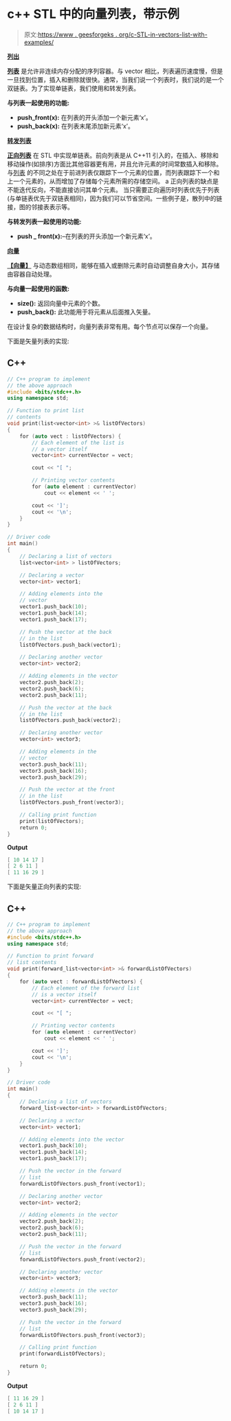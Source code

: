 # c++ STL 中的向量列表，带示例

> 原文:[https://www . geesforgeks . org/c-STL-in-vectors-list-with-examples/](https://www.geeksforgeeks.org/list-of-vectors-in-c-stl-with-examples/)

**<u>列出</u>**

[**<u>列表</u>**](https://www.geeksforgeeks.org/list-cpp-stl/) 是允许非连续内存分配的序列容器。与 vector 相比，列表遍历速度慢，但是一旦找到位置，插入和删除就很快。通常，当我们说一个列表时，我们说的是一个双链表。为了实现单链表，我们使用和转发列表。

**与列表一起使用的功能:**

*   **push_front(x):** 在列表的开头添加一个新元素‘x’。
*   **push_back(x):** 在列表末尾添加新元素‘x’。

**<u>转发列表</u>**

[**<u>正向列表</u>**](https://www.geeksforgeeks.org/forward-list-c-set-1-introduction-important-functions/) 在 STL 中实现单链表。前向列表是从 C++11 引入的，在插入、移除和移动操作(如排序)方面比其他容器更有用，并且允许元素的时间常数插入和移除。与[<u>列表</u>](https://www.geeksforgeeks.org/list-cpp-stl/) 的不同之处在于前进列表仅跟踪下一个元素的位置，而列表跟踪下一个和上一个元素的，从而增加了存储每个元素所需的存储空间。 a 正向列表的缺点是不能迭代反向，不能直接访问其单个元素。
当只需要正向遍历时列表优先于列表(与单链表优先于双链表相同)，因为我们可以节省空间。一些例子是，散列中的链接，图的邻接表表示等。

**与转发列表一起使用的功能:**

*   **push _ front(x):**–在列表的开头添加一个新元素‘x’。

**<u>向量</u>**

[**<u>【向量】</u>**](https://www.geeksforgeeks.org/vector-in-cpp-stl/) 与动态数组相同，能够在插入或删除元素时自动调整自身大小，其存储由容器自动处理。

**与向量一起使用的函数:**

*   **size():** 返回向量中元素的个数。
*   **push_back():** 此功能用于将元素从后面推入矢量。

在设计复杂的数据结构时，向量列表非常有用。每个节点可以保存一个向量。

下面是矢量列表的实现:

## C++

```cpp
// C++ program to implement
// the above approach
#include <bits/stdc++.h>
using namespace std;

// Function to print list
// contents
void print(list<vector<int> >& listOfVectors)
{
    for (auto vect : listOfVectors) {
        // Each element of the list is
        // a vector itself
        vector<int> currentVector = vect;

        cout << "[ ";

        // Printing vector contents
        for (auto element : currentVector)
            cout << element << ' ';

        cout << ']';
        cout << '\n';
    }
}

// Driver code
int main()
{
    // Declaring a list of vectors
    list<vector<int> > listOfVectors;

    // Declaring a vector
    vector<int> vector1;

    // Adding elements into the
    // vector
    vector1.push_back(10);
    vector1.push_back(14);
    vector1.push_back(17);

    // Push the vector at the back
    // in the list
    listOfVectors.push_back(vector1);

    // Declaring another vector
    vector<int> vector2;

    // Adding elements in the vector
    vector2.push_back(2);
    vector2.push_back(6);
    vector2.push_back(11);

    // Push the vector at the back
    // in the list
    listOfVectors.push_back(vector2);

    // Declaring another vector
    vector<int> vector3;

    // Adding elements in the
    // vector
    vector3.push_back(11);
    vector3.push_back(16);
    vector3.push_back(29);

    // Push the vector at the front
    // in the list
    listOfVectors.push_front(vector3);

    // Calling print function
    print(listOfVectors);
    return 0;
}
```

**Output**

```cpp
[ 10 14 17 ]
[ 2 6 11 ]
[ 11 16 29 ]
```

下面是矢量正向列表的实现:

## C++

```cpp
// C++ program to implement
// the above approach
#include <bits/stdc++.h>
using namespace std;

// Function to print forward
// list contents
void print(forward_list<vector<int> >& forwardListOfVectors)
{
    for (auto vect : forwardListOfVectors) {
        // Each element of the forward list
        // is a vector itself
        vector<int> currentVector = vect;

        cout << "[ ";

        // Printing vector contents
        for (auto element : currentVector)
            cout << element << ' ';

        cout << ']';
        cout << '\n';
    }
}

// Driver code
int main()
{
    // Declaring a list of vectors
    forward_list<vector<int> > forwardListOfVectors;

    // Declaring a vector
    vector<int> vector1;

    // Adding elements into the vector
    vector1.push_back(10);
    vector1.push_back(14);
    vector1.push_back(17);

    // Push the vector in the forward
    // list
    forwardListOfVectors.push_front(vector1);

    // Declaring another vector
    vector<int> vector2;

    // Adding elements in the vector
    vector2.push_back(2);
    vector2.push_back(6);
    vector2.push_back(11);

    // Push the vector in the forward
    // list
    forwardListOfVectors.push_front(vector2);

    // Declaring another vector
    vector<int> vector3;

    // Adding elements in the vector
    vector3.push_back(11);
    vector3.push_back(16);
    vector3.push_back(29);

    // Push the vector in the forward
    // list
    forwardListOfVectors.push_front(vector3);

    // Calling print function
    print(forwardListOfVectors);

    return 0;
}
```

**Output**

```cpp
[ 11 16 29 ]
[ 2 6 11 ]
[ 10 14 17 ]
```